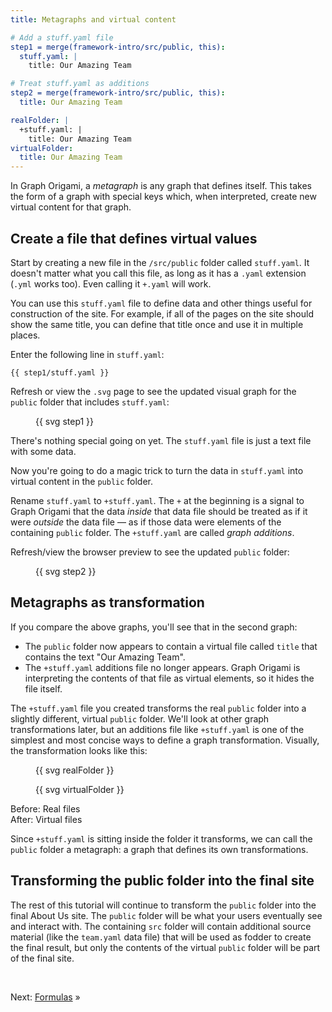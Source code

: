 ```yaml
---
title: Metagraphs and virtual content

# Add a stuff.yaml file
step1 = merge(framework-intro/src/public, this):
  stuff.yaml: |
    title: Our Amazing Team

# Treat stuff.yaml as additions
step2 = merge(framework-intro/src/public, this):
  title: Our Amazing Team

realFolder: |
  +stuff.yaml: |
    title: Our Amazing Team
virtualFolder:
  title: Our Amazing Team
---
```


In Graph Origami, a _metagraph_ is any graph that defines itself. This takes the form of a graph with special keys which, when interpreted, create new virtual content for that graph.

## Create a file that defines virtual values

<span class="tutorialStep"></span> Start by creating a new file in the `/src/public` folder called `stuff.yaml`. It doesn't matter what you call this file, as long as it has a `.yaml` extension (`.yml` works too). Even calling it `+.yaml` will work.

You can use this `stuff.yaml` file to define data and other things useful for construction of the site. For example, if all of the pages on the site should show the same title, you can define that title once and use it in multiple places.

<span class="tutorialStep"></span> Enter the following line in `stuff.yaml`:

```{{'yaml'}}
{{ step1/stuff.yaml }}
```

<span class="tutorialStep"></span> Refresh or view the `.svg` page to see the updated visual graph for the `public` folder that includes `stuff.yaml`:

<figure>
{{ svg step1 }}
</figure>

There's nothing special going on yet. The `stuff.yaml` file is just a text file with some data.

Now you're going to do a magic trick to turn the data in `stuff.yaml` into virtual content in the `public` folder.

<span class="tutorialStep"></span> Rename `stuff.yaml` to `+stuff.yaml`. The `+` at the beginning is a signal to Graph Origami that the data _inside_ that data file should be treated as if it were _outside_ the data file — as if those data were elements of the containing `public` folder. The `+stuff.yaml` are called _graph additions_.

<span class="tutorialStep"></span> Refresh/view the browser preview to see the updated `public` folder:

<figure>
{{ svg step2 }}
</figure>

## Metagraphs as transformation

If you compare the above graphs, you'll see that in the second graph:

- The `public` folder now appears to contain a virtual file called `title` that contains the text "Our Amazing Team".
- The `+stuff.yaml` additions file no longer appears. Graph Origami is interpreting the contents of that file as virtual elements, so it hides the file itself.

The `+stuff.yaml` file you created transforms the real `public` folder into a slightly different, virtual `public` folder. We'll look at other graph transformations later, but an additions file like `+stuff.yaml` is one of the simplest and most concise ways to define a graph transformation. Visually, the transformation looks like this:

<div class="sideBySide">
  <figure>
    {{ svg realFolder }}
  </figure>
  <figure>
    {{ svg virtualFolder }}
  </figure>
  <figcaption>Before: Real files</figcaption>
  <figcaption>After: Virtual files</figcaption>
</div>

Since `+stuff.yaml` is sitting inside the folder it transforms, we can call the `public` folder a metagraph: a graph that defines its own transformations.

## Transforming the public folder into the final site

The rest of this tutorial will continue to transform the `public` folder into the final About Us site. The `public` folder will be what your users eventually see and interact with. The containing `src` folder will contain additional source material (like the `team.yaml` data file) that will be used as fodder to create the final result, but only the contents of the virtual `public` folder will be part of the final site.

&nbsp;

Next: [Formulas](intro4.html) »
